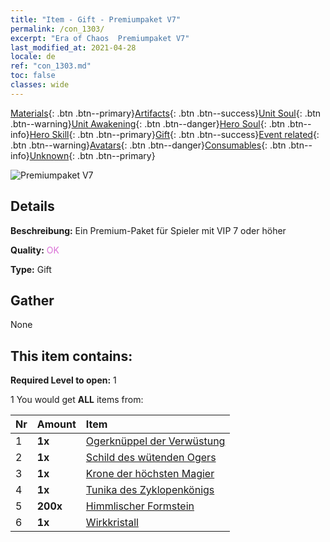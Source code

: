 ```yaml
---
title: "Item - Gift - Premiumpaket V7"
permalink: /con_1303/
excerpt: "Era of Chaos  Premiumpaket V7"
last_modified_at: 2021-04-28
locale: de
ref: "con_1303.md"
toc: false
classes: wide
---
```

 [Materials](/ItemsDE/){: .btn .btn--primary}[Artifacts](/ItemsDE/Artifacts/){: .btn .btn--success}[Unit Soul](/ItemsDE/UnitSoul/){: .btn .btn--warning}[Unit Awakening](/ItemsDE/UnitAwakening/){: .btn .btn--danger}[Hero Soul](/ItemsDE/HeroSoul/){: .btn .btn--info}[Hero Skill](/ItemsDE/HeroSkill/){: .btn .btn--primary}[Gift](/ItemsDE/Gift/){: .btn .btn--success}[Event related](/ItemsDE/Events/){: .btn .btn--warning}[Avatars](/ItemsDE/Avatars/){: .btn .btn--danger}[Consumables](/ItemsDE/Consumables/){: .btn .btn--info}[Unknown](/ItemsDE/Unknown/){: .btn .btn--primary}

 ![Premiumpaket V7](/images/t/i_905007.png)

## Details
 **Beschreibung:** Ein Premium-Paket für Spieler mit VIP 7 oder höher

 **Quality:** <span style="color: #DA70D6">OK</span>

 **Type:** Gift

## Gather

  None

## This item contains:

 **Required Level to open:** 1

 1 You would get **ALL** items  from:

  | Nr | Amount |     Item    |
  |:---|:-------|:------------|
  | 1 |  **1x** | [Ogerknüppel der Verwüstung](/ItemsDE/art_125/) |  | 
  | 2 |  **1x** | [Schild des wütenden Ogers](/ItemsDE/art_126/) |  | 
  | 3 |  **1x** | [Krone der höchsten Magier](/ItemsDE/art_127/) |  | 
  | 4 |  **1x** | [Tunika des Zyklopenkönigs](/ItemsDE/art_128/) |  | 
  | 5 |  **200x** | [Himmlischer Formstein](/ItemsDE/art_188/) |  | 
  | 6 |  **1x** | [Wirkkristall](/ItemsDE/art_189/) |  | 
